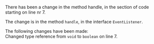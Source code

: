 There has been a change in the method handle, in the section of code starting on line nr 7.
  
The change is in the method ```handle```, in the interface ```EventListener```.
  
The following changes have been made:  
Changed type reference from ```void``` to ```boolean``` on line 7.  
